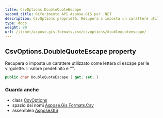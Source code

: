 ```yaml
---
title: CsvOptions.DoubleQuoteEscape
second_title: Riferimento API Aspose.GIS per .NET
description: CsvOptions proprietà. Recupera o imposta un carattere utilizzato come lettera di escape per le virgolette. Il valore predefinito è .
type: docs
weight: 80
url: /it/net/aspose.gis.formats.csv/csvoptions/doublequoteescape/
---
```

## CsvOptions.DoubleQuoteEscape property

Recupera o imposta un carattere utilizzato come lettera di escape per le virgolette. Il valore predefinito è '"'.

```csharp
public char DoubleQuoteEscape { get; set; }
```

### Guarda anche

* class [CsvOptions](../)
* spazio dei nomi [Aspose.Gis.Formats.Csv](../../csvoptions/)
* assemblea [Aspose.GIS](../../../)


